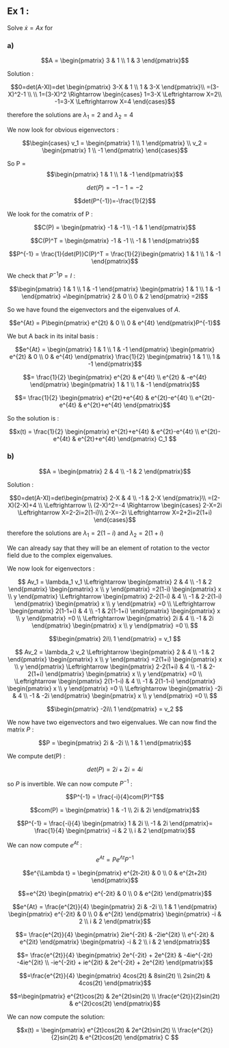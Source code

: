 ## Ex 1 : 

Solve $\dot{x} = Ax$ for

### a)

$$A =
\begin{pmatrix}
3 & 1 \\
1 & 3
\end{pmatrix}$$

Solution :

$$0=det(A-XI)=det
\begin{pmatrix}
3-X & 1 \\
1 & 3-X 
\end{pmatrix}\\
=(3-X)^2-1
\\
\\
1=(3-X)^2 \Rightarrow
\begin{cases}
1=3-X \Leftrightarrow X=2\\
-1=3-X \Leftrightarrow X=4
\end{cases}$$

therefore the solutions are $\lambda_1 = 2$ and $\lambda_2 = 4$

We now look for obvious eigenvectors :

$$\begin{cases}
v_1 = \begin{pmatrix} 1 \\ 1 \end{pmatrix} \\
v_2 = \begin{pmatrix} 1 \\ -1 \end{pmatrix}
\end{cases}$$

So P = $$\begin{pmatrix} 1 & 1 \\ 1 & -1 \end{pmatrix}$$

$$det(P)=-1-1=-2$$

$$det(P^{-1})=-\frac{1}{2}$$

We look for the comatrix of P :

$$C(P) =
\begin{pmatrix}
-1 & -1 \\
-1 & 1
\end{pmatrix}$$

$$C(P)^T =
\begin{pmatrix}
-1 & -1 \\
-1 & 1
\end{pmatrix}$$


$$P^{-1} = \frac{1}{det(P)}C(P)^T = \frac{1}{2}\begin{pmatrix}
1 & 1 \\
1 & -1
\end{pmatrix}$$

We check that $P^{-1}P = I$ :

$$\begin{pmatrix}
1 & 1 \\
1 & -1
\end{pmatrix}
\begin{pmatrix}
1 & 1 \\
1 & -1
\end{pmatrix}
=\begin{pmatrix}
2 & 0 \\
0 & 2
\end{pmatrix}
=2I$$

So we have found the eigenvectors and the eigenvalues of $A$.

$$e^{At} = P\begin{pmatrix}
e^{2t} & 0 \\
0 & e^{4t}
\end{pmatrix}P^{-1}$$

We but A back in its inital basis :

$$e^{At} = \begin{pmatrix}
1 & 1 \\
1 & -1
\end{pmatrix}
\begin{pmatrix}
e^{2t} & 0 \\
0 & e^{4t}
\end{pmatrix}
\frac{1}{2}
\begin{pmatrix}
1 & 1 \\
1 & -1
\end{pmatrix}$$

$$= \frac{1}{2} \begin{pmatrix}
e^{2t} & e^{4t} \\
e^{2t} & -e^{4t}
\end{pmatrix}
\begin{pmatrix}
1 & 1 \\
1 & -1
\end{pmatrix}$$

$$= \frac{1}{2} \begin{pmatrix}
e^{2t}+e^{4t} & e^{2t}-e^{4t} \\
e^{2t}-e^{4t} & e^{2t}+e^{4t}
\end{pmatrix}$$

So the solution is :

$$x(t) = \frac{1}{2} \begin{pmatrix}
e^{2t}+e^{4t} & e^{2t}-e^{4t} \\
e^{2t}-e^{4t} & e^{2t}+e^{4t}
\end{pmatrix}
C_1
$$

### b)

$$A =
\begin{pmatrix}
2 & 4 \\
-1 & 2
\end{pmatrix}$$

Solution :

$$0=det(A-XI)=det\begin{pmatrix}
2-X & 4 \\
-1 & 2-X
\end{pmatrix}\\
=(2-X)(2-X)+4
\\ \Leftrightarrow \\
(2-X)^2=-4 \Rightarrow
\begin{cases}
2-X=2i \Leftrightarrow X=2-2i=2(1-i)\\
2-X=-2i \Leftrightarrow X=2+2i=2(1+i)
\end{cases}$$

therefore the solutions are $\lambda_1 = 2(1-i)$ and $\lambda_2 = 2(1+i)$

We can already say that they will be an element of rotation to the vector field due to the complex eigenvalues.

We now look for eigenvectors :

$$
Av_1 = \lambda_1 v_1 \Leftrightarrow
\begin{pmatrix}
2 & 4 \\
-1 & 2
\end{pmatrix}
\begin{pmatrix}
x \\
y
\end{pmatrix}
=2(1-i)
\begin{pmatrix}
x \\
y
\end{pmatrix}
\Leftrightarrow
\begin{pmatrix}
2-2(1-i) & 4 \\
-1 & 2-2(1-i)
\end{pmatrix}
\begin{pmatrix}
x \\
y
\end{pmatrix}
=0
\\
\Leftrightarrow
\begin{pmatrix}
2(1-1+i) & 4 \\
-1 & 2(1-1+i)
\end{pmatrix}
\begin{pmatrix}
x \\
y
\end{pmatrix}
=0
\\
\Leftrightarrow
\begin{pmatrix}
2i & 4 \\
-1 & 2i
\end{pmatrix}
\begin{pmatrix}
x \\
y
\end{pmatrix}
=0
\\
$$

$$\begin{pmatrix}
2i\\
1
\end{pmatrix}
= v_1
$$

$$
Av_2 = \lambda_2 v_2 \Leftrightarrow
\begin{pmatrix}
2 & 4 \\
-1 & 2
\end{pmatrix}
\begin{pmatrix}
x \\
y
\end{pmatrix}
=2(1+i)
\begin{pmatrix}
x \\
y
\end{pmatrix}
\Leftrightarrow
\begin{pmatrix}
2-2(1+i) & 4 \\
-1 & 2-2(1+i)
\end{pmatrix}
\begin{pmatrix}
x \\
y
\end{pmatrix}
=0
\\
\Leftrightarrow
\begin{pmatrix}
2(1-1-i) & 4 \\
-1 & 2(1-1-i)
\end{pmatrix}
\begin{pmatrix}
x \\
y
\end{pmatrix}
=0
\\
\Leftrightarrow
\begin{pmatrix}
-2i & 4 \\
-1 & -2i
\end{pmatrix}
\begin{pmatrix}
x \\
y
\end{pmatrix}
=0
\\
$$

$$\begin{pmatrix}
-2i\\
1
\end{pmatrix}
= v_2
$$

We now have two eigenvectors and two eigenvalues. We can now find the matrix $P$ :

$$P = \begin{pmatrix}
2i & -2i \\
1 & 1
\end{pmatrix}$$

We compute det(P) :

$$det(P) = 2i+2i = 4i$$

so $P$ is invertible. We can now compute $P^{-1}$ :

$$P^{-1} = \frac{-i}{4}com(P)^T$$

$$com(P) = \begin{pmatrix}
1 & -1 \\
2i & 2i
\end{pmatrix}$$

$$P^{-1} = \frac{-i}{4}
\begin{pmatrix}
1 & 2i \\
-1 & 2i
\end{pmatrix}=
\frac{1}{4}
\begin{pmatrix}
-i & 2 \\
i & 2
\end{pmatrix}$$

We can now compute $e^{At}$ :

$$e^{At} = P e^{\Lambda t} P^{-1}$$

$$e^{\Lambda t} = \begin{pmatrix}
e^{2t-2it} & 0 \\
0 & e^{2t+2it}
\end{pmatrix}$$


$$=e^{2t}
\begin{pmatrix}
e^{-2it} & 0 \\
0 & e^{2it}
\end{pmatrix}$$

$$e^{At} = \frac{e^{2t}}{4}
\begin{pmatrix}
2i & -2i \\
1 & 1
\end{pmatrix}
\begin{pmatrix}
e^{-2it} & 0 \\
0 & e^{2it}
\end{pmatrix}
\begin{pmatrix}
-i & 2 \\
i & 2
\end{pmatrix}$$

$$= \frac{e^{2t}}{4}
\begin{pmatrix}
2ie^{-2it} & -2ie^{2it} \\
e^{-2it} & e^{2it}
\end{pmatrix}
\begin{pmatrix}
-i & 2 \\
i & 2
\end{pmatrix}$$

$$= \frac{e^{2t}}{4}
\begin{pmatrix}
2e^{-2it} + 2e^{2it} & -4ie^{-2it} -4ie^{2it} \\
-ie^{-2it} + ie^{2it} & 2e^{-2it} + 2e^{2it}
\end{pmatrix}$$

$$=\frac{e^{2t}}{4}
\begin{pmatrix}
4cos(2t) & 8sin(2t) \\
2sin(2t) & 4cos(2t)
\end{pmatrix}$$

$$=\begin{pmatrix}
e^{2t}cos(2t) & 2e^{2t}sin(2t) \\
\frac{e^{2t}}{2}sin(2t) & e^{2t}cos(2t)
\end{pmatrix}$$

We can now compute the solution:

$$x(t) = \begin{pmatrix}
e^{2t}cos(2t) & 2e^{2t}sin(2t) \\
\frac{e^{2t}}{2}sin(2t) & e^{2t}cos(2t)
\end{pmatrix}
C
$$







